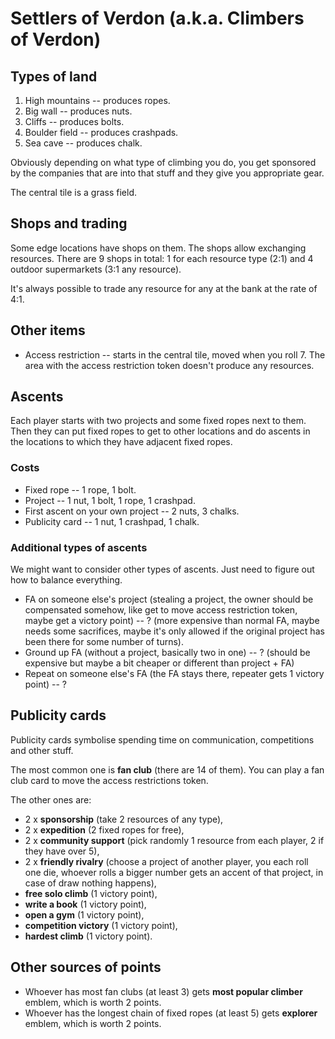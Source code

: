 # Settlers of Verdon (a.k.a. Climbers of Verdon)

## Types of land

1. High mountains -- produces ropes.
2. Big wall -- produces nuts.
3. Cliffs -- produces bolts.
4. Boulder field -- produces crashpads.
5. Sea cave -- produces chalk.

Obviously depending on what type of climbing you do,
you get sponsored by the companies that are into that stuff
and they give you appropriate gear.

The central tile is a grass field.

## Shops and trading

Some edge locations have shops on them. The shops allow exchanging resources.
There are 9 shops in total: 1 for each resource type (2:1)
and 4 outdoor supermarkets (3:1 any resource).

It's always possible to trade any resource for any at the bank at the rate of 4:1.

## Other items

* Access restriction -- starts in the central tile, moved
  when you roll 7. The area with the access restriction token
  doesn't produce any resources.

## Ascents

Each player starts with two projects and some fixed ropes next to them.
Then they can put fixed ropes to get to other locations and do ascents in
the locations to which they have adjacent fixed ropes.

### Costs

* Fixed rope -- 1 rope, 1 bolt.
* Project -- 1 nut, 1 bolt, 1 rope, 1 crashpad.
* First ascent on your own project -- 2 nuts, 3 chalks.
* Publicity card -- 1 nut, 1 crashpad, 1 chalk.

### Additional types of ascents

We might want to consider other types of ascents.
Just need to figure out how to balance everything.

* FA on someone else's project (stealing a project,
  the owner should be compensated somehow,
  like get to move access restriction token,
  maybe get a victory point) -- ? (more expensive than normal FA,
  maybe needs some sacrifices, maybe it's only allowed if the
  original project has been there for some number of turns).
* Ground up FA (without a project, basically two in one) -- ? (should be expensive
  but maybe a bit cheaper or different than project + FA)
* Repeat on someone else's FA (the FA stays there, repeater gets 1 victory point) -- ?

## Publicity cards

Publicity cards symbolise spending time on communication, competitions and other stuff.

The most common one is **fan club** (there are 14 of them).
You can play a fan club card to move the access restrictions token.

The other ones are:

* 2 x **sponsorship** (take 2 resources of any type),
* 2 x **expedition** (2 fixed ropes for free),
* 2 x **community support** (pick randomly 1 resource from each player,
  2 if they have over 5),
* 2 x **friendly rivalry** (choose a project of another player,
  you each roll one die, whoever rolls a bigger number gets an accent of that project,
  in case of draw nothing happens),
* **free solo climb** (1 victory point),
* **write a book** (1 victory point),
* **open a gym** (1 victory point),
* **competition victory** (1 victory point),
* **hardest climb** (1 victory point).

## Other sources of points

* Whoever has most fan clubs (at least 3) gets **most popular climber** emblem,
  which is worth 2 points.
* Whoever has the longest chain of fixed ropes (at least 5) gets **explorer** emblem,
  which is worth 2 points.